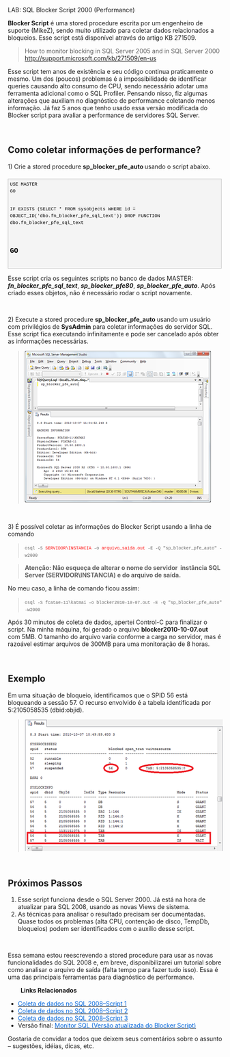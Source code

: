 <a link='https://blogs.msdn.microsoft.com/fcatae/2010/10/07/lab-sql-blocker-script-2000-performance/'>LAB: SQL Blocker Script 2000 (Performance)</a>
<p><strong>Blocker Script</strong> &eacute; uma stored procedure escrita por um engenheiro de suporte (MikeZ), sendo muito utilizado para coletar dados relacionados a bloqueios. Esse script est&aacute; dispon&iacute;vel atrav&eacute;s do artigo KB 271509.</p>
<blockquote>
<p>How to monitor blocking in SQL Server 2005 and in SQL Server 2000 <br /><a href="http://support.microsoft.com/kb/271509/en-us" title="http://support.microsoft.com/kb/271509/en-us">http://support.microsoft.com/kb/271509/en-us</a></p>
</blockquote>
<p>Esse script tem anos de exist&ecirc;ncia e seu c&oacute;digo continua praticamente o mesmo. Um dos (poucos) problemas &eacute; a impossibilidade de identificar queries causando alto consumo de CPU, sendo necess&aacute;rio adotar uma ferramenta adicional como o SQL Profiler. Pensando nisso, fiz algumas altera&ccedil;&otilde;es que auxiliam no diagn&oacute;stico de performance coletando menos informa&ccedil;&atilde;o. J&aacute; faz 5 anos que tenho usado essa vers&atilde;o modificada do Blocker script para avaliar a performance de servidores SQL Server.</p>
<p>&nbsp;</p>
<h2>Como coletar informa&ccedil;&otilde;es de performance?</h2>
<p>1) Crie a stored procedure <strong>sp_blocker_pfe_auto </strong>usando o script abaixo. </p>
<div id="codeSnippetWrapper" style="text-align: left;line-height: 12pt;background-color: #f4f4f4;margin: 20px 0px 10px;width: 97.5%;font-family: 'Courier New', courier, monospace;direction: ltr;max-height: 200px;font-size: 8pt;overflow: auto;cursor: text;border: silver 1px solid;padding: 4px">
<pre id="codeSnippet" style="text-align: left;line-height: 12pt;background-color: #f4f4f4;margin: 0em;width: 100%;font-family: 'Courier New', courier, monospace;direction: ltr;color: black;font-size: 8pt;overflow: visible;border-style: none;padding: 0px">USE MASTER
GO

IF EXISTS (SELECT * FROM sysobjects WHERE id = OBJECT_ID('dbo.fn_blocker_pfe_sql_text'))
   DROP FUNCTION dbo.fn_blocker_pfe_sql_text

GO
---------------------------------------------------------------------------------------
-- Procedure: dbo.fn_blocker_pfe_sql_text 
---------------------------------------------------------------------------------------
CREATE FUNCTION dbo.fn_blocker_pfe_sql_text(@sql_handle BINARY(20), @stmt_start INT, @stmt_end INT, @length INT)
RETURNS VARCHAR(8000)
AS
BEGIN

    DECLARE @text VARCHAR(8000)
    DECLARE @len INT

    IF @stmt_end &gt; 0 
    BEGIN
       SET @len = (@stmt_end - @stmt_start)/2
       IF @len &lt; @length 
          SET @length = @len       
    END
 
    SELECT @text = SUBSTRING(text, @stmt_start/2, @length) FROM ::fn_get_sql(@sql_handle)

    RETURN @text

end

GO

IF EXISTS (SELECT * FROM sysobjects WHERE id = OBJECT_ID('dbo.sp_blocker_pfe80') )
   DROP PROCEDURE dbo.sp_blocker_pfe80
GO
---------------------------------------------------------------------------------------
-- Procedure: dbo.sp_blocker_pfe 
---------------------------------------------------------------------------------------
CREATE PROCEDURE dbo.sp_blocker_pfe80 (
    @info bit = 0, 
    @process bit = 0, 
    @process2 bit = 0, 
    @lock bit = 0, 
    @waitstat bit = 0, 
    @inputbuffer bit = 0,
    @sqlhandle bit = 0,
    @sqlhandle_collect bit = 0,
    @sqlhandle_flush bit = 0,
    @opentran bit = 0,
    @logspace bit = 0,
    @memstatus bit = 0,
    @perfinfo bit = 0,
    @trace bit = 0,
    @textsize int = 256
    )
AS 

SET NOCOUNT ON
SET LANGUAGE 'us_english'

DECLARE @spid VARCHAR(6)
DECLARE @blocked VARCHAR(6)
DECLARE @time DATETIME
DECLARE @time2 DATETIME
DECLARE @dbname nVARCHAR(128)
DECLARE @status SQL_VARIANT
DECLARE @useraccess SQL_VARIANT
DECLARE @perfobjname NVARCHAR(256)

IF is_member('sysadmin')=0 
BEGIN
  PRINT 'Must be a member of the sysadmin group in order to run this procedure'
  return
END

SET @time = getdate()

DECLARE @probclients 
    TABLE (
        spid        SMALLINT, 
        ecid        SMALLINT, 
        blocked        SMALLINT, 
        waittype    BINARY(2), 
        dbid        SMALLINT, 
        sql_handle    BINARY(20), 
        stmt_start    INT, 
        stmt_end    INT, 
        PRIMARY KEY (spid, ecid))

INSERT @probclients 
    SELECT spid, ecid, blocked, waittype, dbid, sql_handle, stmt_start, stmt_end
    FROM master.dbo.sysprocesses 
    WHERE 
            (
            kpid&lt;&gt;0 OR 
            waittype&lt;&gt;0x0000 OR 
            open_tran&lt;&gt;0 OR 
            spid IN (SELECT blocked FROM master.dbo.sysprocesses)
            ) AND spid&gt;50

---------------------------------------------------------------------------------------
-- 8.2 Start time: 
---------------------------------------------------------------------------------------
SET @time2 = GETDATE()
PRINT ''
PRINT '8.3 Start time: ' + CONVERT(VARCHAR(26), @time, 121) + ' ' + CONVERT(VARCHAR(12), datediff(ms,@time,@time2))

---------------------------------------------------------------------------------------
-- Static Configuration
---------------------------------------------------------------------------------------
IF @info = 1 
BEGIN
    SET @time2 = GETDATE()
    PRINT ''
    PRINT 'MACHINE INFORMATION'

    PRINT ''
    PRINT 'ServerName: ' + @@SERVERNAME
    PRINT 'PhysicalName: ' + CAST(SERVERPROPERTY('ComputerNamePhysicalNetBIOS') AS VARCHAR)
    PRINT 'ProductVersion: ' + CAST(SERVERPROPERTY('ProductVersion') AS VARCHAR)
    PRINT 'ProductLevel: ' + CAST(SERVERPROPERTY('ProductLevel') AS VARCHAR)
    PRINT 'Edition: ' + CAST(SERVERPROPERTY('Edition') AS VARCHAR)
    PRINT 'ProcessId: ' + CAST(SERVERPROPERTY('ProcessId') AS VARCHAR)
    PRINT 'SessionId: ' + CAST(@@SPID AS VARCHAR)
    PRINT ''
    PRINT @@version
    PRINT ''
    PRINT 'EXEC xp_msver'
    PRINT ''
    EXEC xp_msver

    PRINT 'SELECT sysconfigures'
    PRINT ''
    SELECT value, comment FROM sysconfigures

    PRINT 'INFO ' + convert(VARCHAR(12), datediff(ms,@time2,getdate())) 
END

---------------------------------------------------------------------------------------
-- Connections 
---------------------------------------------------------------------------------------
IF @process = 1 
BEGIN
    SET @time2 = GETDATE()
    PRINT ''
    PRINT 'SYSPROCESSES' 

    SELECT spid, status, blocked, open_tran, 
        waitresource, waittype, waittime, cmd, lastwaittype, 
        cpu, physical_io,memusage, 
        last_batch=convert(VARCHAR(26), last_batch,121),
        login_time=convert(VARCHAR(26), login_time,121),
        net_address,net_library, 
        dbid, ecid, kpid, hostname, hostprocess, loginame, program_name, 
        nt_domain, nt_username, uid, sid,
        sql_handle, stmt_start, stmt_end
    FROM master.dbo.sysprocesses
    WHERE 
        spid IN (SELECT spid FROM @probclients)

    PRINT 'ESP ' + convert(VARCHAR(12), datediff(ms,@time2,getdate())) 
END

---------------------------------------------------------------------------------------
-- Connections2 
---------------------------------------------------------------------------------------
IF @process2 = 1 
BEGIN
    SET @time2 = GETDATE()
    PRINT ''
    PRINT 'SYSPROCESSES2' 

    SELECT spid, status, blocked, open_tran, 
        waitresource, waittype, waittime, cmd, lastwaittype, 
        cpu, physical_io,memusage, 
        last_batch=convert(VARCHAR(26), last_batch,121),
        login_time=convert(VARCHAR(26), login_time,121),
        net_address,net_library, 
        dbid, ecid, kpid, hostname, hostprocess, loginame, program_name, 
        nt_domain, nt_username, uid, sid,
        sql_handle, stmt_start, stmt_end
    FROM master.dbo.sysprocesses
    WHERE 
        (kpid&lt;&gt;0 OR waittype&lt;&gt;0x0000 OR open_tran&lt;&gt;0) AND (spid&gt;50)

    PRINT 'ESP2 ' + convert(VARCHAR(12), datediff(ms,@time2,getdate())) 
END
---------------------------------------------------------------------------------------
-- SYSLOCKINFO 
---------------------------------------------------------------------------------------
IF @lock = 1 
BEGIN
    SELECT @time2 = GETDATE()
    PRINT ''
    PRINT 'SYSLOCKINFO'

	SELECT CONVERT (smallint, req_spid) AS spid,
		rsc_dbid AS dbid,
		rsc_objid AS ObjId,
		rsc_indid AS IndId,
		SUBSTRING (v.name, 1, 4) AS Type,
		SUBSTRING (rsc_text, 1, 32) as Resource,
		SUBSTRING (u.name, 1, 8) AS Mode,
		SUBSTRING (x.name, 1, 5) AS Status
	FROM 	
		master.dbo.syslockinfo l inner join master.dbo.spt_values v on (l.rsc_type = v.number and v.type = 'LR')
								 inner join master.dbo.spt_values x on (l.req_status = x.number and x.type = 'LS')
								 inner join master.dbo.spt_values u on (l.req_mode + 1 = u.number and u.type = 'L')
	WHERE l.rsc_type = 5 


    PRINT 'ESL ' + convert(VARCHAR(12), datediff(ms,@time2,getdate())) 
END

---------------------------------------------------------------------------------------
-- DBCC SQLPERF(WAITSTATS)
---------------------------------------------------------------------------------------
IF @waitstat = 1 
BEGIN
    SELECT @time2 = GETDATE()
    PRINT ''
    PRINT 'DBCC SQLPERF(WAITSTATS)'

    DBCC SQLPERF(WAITSTATS)

    PRINT 'DBCCWAIT ' + convert(VARCHAR(12), datediff(ms,@time2,getdate())) 
END

---------------------------------------------------------------------------------------
-- DBCC INPUTBUFFER
---------------------------------------------------------------------------------------
IF @inputbuffer = 1
BEGIN
    SELECT @time2 = GETDATE()
    PRINT ''
    PRINT 'DBCC INPUTBUFFER(*)'

    DECLARE ibuffer CURSOR FAST_FORWARD FOR
        SELECT DISTINCT CAST (spid AS VARCHAR(6)) AS spid
        FROM @probclients
        WHERE (spid &lt;&gt; @@spid) 

    OPEN ibuffer
    FETCH NEXT FROM ibuffer INTO @spid
        
    WHILE (@@FETCH_STATUS &lt;&gt; -1)
    BEGIN
        PRINT ''
        PRINT 'DBCC INPUTBUFFER FOR SPID ' + @spid
        EXEC ('DBCC INPUTBUFFER (' + @spid + ')')

        FETCH NEXT FROM ibuffer INTO @spid
    END
    DEALLOCATE IBUFFER

    PRINT 'DBCCINPUTBUFFER(*) END ' + convert(VARCHAR(12), datediff(ms,@time2,getdate())) 
END

---------------------------------------------------------------------------------------
-- SQLHANDLE
---------------------------------------------------------------------------------------
IF @sqlhandle = 1
BEGIN
    SELECT @time2 = GETDATE()
    PRINT ''
    PRINT 'SQLHANDLE'

    SELECT 
        sql_handle, stmt_start, stmt_end,
        total = count(*), 
        text = cast(dbo.fn_blocker_pfe_sql_text(sql_handle, stmt_start, stmt_end, @textsize) as VARCHAR(1024))
    FROM @probclients WHERE ecid = 0 and spid&lt;&gt;@@spid
    GROUP BY sql_handle, stmt_start, stmt_end
    ORDER BY count(*) DESC

    PRINT 'ESH HANDLE 0x0000000000000000000000000000000000000000 ' + convert(VARCHAR(12), datediff(ms,@time2,getdate())) 
END

---------------------------------------------------------------------------------------
-- DBCC OPENTRAN
---------------------------------------------------------------------------------------
IF @opentran = 1 
BEGIN
    SELECT @time2 = GETDATE()
    PRINT ''
    PRINT 'DBCC OPENTRAN(*)'
    DECLARE ibuffer CURSOR FAST_FORWARD FOR
        SELECT DISTINCT CAST (dbid AS VARCHAR(6)) FROM @probclients
        WHERE dbid &lt;&gt; 0
        UNION SELECT '2'

    OPEN ibuffer
    FETCH NEXT FROM ibuffer INTO @spid

    WHILE (@@FETCH_STATUS &lt;&gt; -1)
    BEGIN
        PRINT ''
        SET @dbname = DB_NAME(@spid)
        SET @status = DATABASEPROPERTYEX(@dbname,'Status')
        SET @useraccess = DATABASEPROPERTYEX(@dbname,'UserAccess')

        PRINT 'DBCC OPENTRAN FOR DBID ' + @spid + ' ['+ @dbname + ']'

        IF @status = N'ONLINE' and @useraccess = N'SINGLE_USER'
            PRINT 'Skipped: Status=ONLINE UserAccess=SINGLE_USER'
        ELSE
            DBCC OPENTRAN(@dbname)
        
        FETCH NEXT FROM ibuffer INTO @spid

    END

    DEALLOCATE ibuffer

    PRINT 'DBCCOPENTRAN(*) END ' + convert(VARCHAR(12), datediff(ms,@time2,getdate()))
END

---------------------------------------------------------------------------------------
-- DBCC MEMORYSTATUS
---------------------------------------------------------------------------------------
IF @memstatus = 1
BEGIN
    SELECT @time2 = GETDATE()
    PRINT ''
    PRINT 'DBCC MEMORYSTATUS'

    DBCC MEMORYSTATUS

    PRINT 'MEMSTATUS ' + convert(VARCHAR(12), datediff(ms,@time2,getdate()))
END

---------------------------------------------------------------------------------------
-- DBCC SQLPERF(LOGSPACE)
---------------------------------------------------------------------------------------
IF @logspace = 1
BEGIN
    SELECT @time2 = GETDATE()
    PRINT ''
    PRINT 'DBCC SQLPERF(LOGSPACE)'

    DBCC SQLPERF(LOGSPACE)

    PRINT 'DBCCLOG ' + convert(VARCHAR(12), datediff(ms,@time2,getdate()))
END

---------------------------------------------------------------------------------------
-- Sysperfinfo
---------------------------------------------------------------------------------------
IF @perfinfo = 1
BEGIN

    SELECT @time2 = GETDATE()
    PRINT ''
    PRINT 'SYSPERFINFO'
    
    SELECT TOP 1 @perfobjname=LEFT(object_name, CHARINDEX(N':',object_name)) FROM sysperfinfo
    SELECT object_name, counter_name, cntr_value FROM sysperfinfo
    WHERE 
        object_name IN (@perfobjname + N'Buffer Manager',
                        @perfobjname + N'Databases',
                        @perfobjname + N'General Statistics',
                        @perfobjname + N'Memory Manager',
                        @perfobjname + N'SQL Statistics') 

    PRINT 'PERFINFO ' + convert(VARCHAR(12), datediff(ms,@time2,getdate()))

END

---------------------------------------------------------------------------------------
-- ::fn_trace_getinfo
---------------------------------------------------------------------------------------
IF @trace = 1
BEGIN
    SELECT @time2 = GETDATE()
    PRINT ''
    PRINT 'TRACE_GETINFO'

    SELECT * FROM ::fn_trace_getinfo(0)

    PRINT 'TRCINF ' + convert(VARCHAR(12), datediff(ms,@time2,getdate()))
END

---------------------------------------------------------------------------------------
-- End time
---------------------------------------------------------------------------------------
PRINT ''
PRINT 'End time: ' + convert(varchar(26), getdate(), 121)
   
GO    

IF EXISTS (SELECT * FROM sysobjects WHERE id = OBJECT_ID('dbo.sp_blocker_pfe_auto') )
   DROP PROCEDURE dbo.sp_blocker_pfe_auto
GO
---------------------------------------------------------------------------------------
-- Procedure: dbo.sp_blocker_pfe_auto
---------------------------------------------------------------------------------------
CREATE PROCEDURE dbo.sp_blocker_pfe_auto
AS

SET NOCOUNT ON

EXEC dbo.sp_blocker_pfe80 @info = 1, @trace = 1

WHILE 1=1
BEGIN

    EXEC dbo.sp_blocker_pfe80 @process2 = 1, @inputbuffer = 1, @sqlhandle = 1
    RAISERROR('',0,1) WITH NOWAIT
    WAITFOR DELAY '0:0:15'

    EXEC dbo.sp_blocker_pfe80 @process2 = 1, @inputbuffer = 1, @sqlhandle = 1
    RAISERROR('',0,1) WITH NOWAIT
    WAITFOR DELAY '0:0:15'

    EXEC dbo.sp_blocker_pfe80 @process2 = 1, @inputbuffer = 1, @sqlhandle = 1
    RAISERROR('',0,1) WITH NOWAIT
    WAITFOR DELAY '0:0:15'

    EXEC dbo.sp_blocker_pfe80 
            @process2 = 1, @inputbuffer = 1, @sqlhandle = 1,
            @waitstat = 1, @lock = 1, @opentran = 1
    RAISERROR('',0,1) WITH NOWAIT
    WAITFOR DELAY '0:0:15'
    
END
</pre>
<br /></div>
<p>Esse script cria os seguintes scripts no banco de dados MASTER: <strong><em>fn_blocker_pfe_sql_text</em></strong>, <strong><em>sp_blocker_pfe80</em></strong>, <strong><em>sp_blocker_pfe_auto</em></strong>. Ap&oacute;s criado esses objetos, n&atilde;o &eacute; necess&aacute;rio rodar o script novamente.</p>
<p>&nbsp;</p>
<p>2) Execute a stored procedure <strong>sp_blocker_pfe_auto </strong>usando um usu&aacute;rio com privil&eacute;gios de <strong>SysAdmin</strong> para coletar informa&ccedil;&otilde;es do servidor SQL. Esse script fica executando infinitamente e pode ser cancelado ap&oacute;s obter as informa&ccedil;&otilde;es necess&aacute;rias.</p>
<blockquote>
<p><a href="images\3823.image_50D9BA18.png"><img height="354" width="436" src="images\4812.image_thumb_73019FD1.png" alt="SQL sp_blocker_pfe_auto" border="0" title="sp_blocker_pfe_auto" style="border-right-width: 0px;padding-left: 0px;padding-right: 0px;border-top-width: 0px;border-bottom-width: 0px;border-left-width: 0px;padding-top: 0px" /></a></p>
</blockquote>
<p>&nbsp;</p>
<p>3) &Eacute; poss&iacute;vel coletar as informa&ccedil;&otilde;es do Blocker Script usando a linha de comando</p>
<blockquote>
<p><span style="font-family: Courier New;font-size: x-small">osql -S <span style="color: #ff0000">SERVIDOR\INSTANCIA</span> -o <span style="color: #ff0000">arquivo_saida.out</span> -E -Q "sp_blocker_pfe_auto" -w2000</span></p>
</blockquote>
<blockquote>
<p><strong>Aten&ccedil;&atilde;o: N&atilde;o esque&ccedil;a de alterar o nome do servidor&nbsp; inst&acirc;ncia SQL Server (SERVIDOR\INSTANCIA) e do arquivo de sa&iacute;da. </strong></p>
</blockquote>
<p>No meu caso, a linha de comando ficou assim: </p>
<blockquote>
<p><span style="font-family: Courier New;font-size: x-small">osql -S fcatae-11\katmai &ndash;o blocker2010-10-07.out -E -Q "sp_blocker_pfe_auto" -w2000</span></p>
</blockquote>
<p>Ap&oacute;s 30 minutos de coleta de dados, apertei Control-C para finalizar o script. Na minha m&aacute;quina, foi gerado o arquivo <strong>blocker2010-10-07.out</strong>&nbsp; com 5MB. O tamanho do arquivo varia conforme a carga no servidor, mas &eacute; razo&aacute;vel estimar arquivos de 300MB para uma monitora&ccedil;&atilde;o de 8 horas.</p>
<p>&nbsp;</p>
<h2>Exemplo</h2>
<p>Em uma situa&ccedil;&atilde;o de bloqueio, identificamos que o SPID 56 est&aacute; bloqueando a sess&atilde;o 57. O recurso envolvido &eacute; a tabela identificada por 5:2105058535 (dbid:objid).</p>
<blockquote>
<p><a href="images\2352.image_538F493E.png"><img height="307" width="501" src="images\7120.image_thumb_7FCBD022.png" alt="sql blocker result" border="0" title="SQL Blocker Result" style="border-right-width: 0px;padding-left: 0px;padding-right: 0px;border-top-width: 0px;border-bottom-width: 0px;border-left-width: 0px;padding-top: 0px" /></a></p>
</blockquote>
<p>&nbsp;</p>
<h2>Pr&oacute;ximos Passos</h2>
<ol>
<li>Esse script funciona desde o SQL Server 2000. J&aacute; est&aacute; na hora de atualizar para SQL 2008, usando as novas Views de sistema. </li>
<li>As t&eacute;cnicas para analisar o resultado precisam ser documentadas. Quase todos os problemas (alta CPU, conten&ccedil;&atilde;o de disco, TempDb, bloqueios) podem ser identificados com o aux&iacute;lio desse script. </li>
</ol>
<p>&nbsp;</p>
<p>Essa semana estou reescrevendo a stored procedure para usar as novas funcionalidades do SQL 2008 e, em breve, disponibilizarei um tutorial sobre como analisar o arquivo de sa&iacute;da (falta tempo para fazer tudo isso). Essa &eacute; uma das principais ferramentas para diagn&oacute;stico de performance. </p>
<p style="padding-left: 30px"><strong>Links Relacionados</strong></p>
<ul>
<li><a href="http://blogs.msdn.com/b/fcatae/archive/2010/10/12/coleta-de-dados-no-sql-2008-script-1.aspx"><span style="color: #0066dd">Coleta de dados no SQL 2008&ndash;Script 1</span></a>&nbsp;</li>
<li><a href="http://blogs.msdn.com/b/fcatae/archive/2010/10/12/coleta-de-dados-no-sql-2008-script-2.aspx"><span style="color: #0066dd">Coleta de dados no SQL 2008&ndash;Script 2</span></a></li>
<li><a href="http://blogs.msdn.com/b/fcatae/archive/2010/10/12/coleta-de-dados-no-sql-2008-script-3.aspx"><span style="color: #0066dd">Coleta de dados no SQL 2008&ndash;Script 3</span></a></li>
<li>Vers&atilde;o final: <a href="http://blogs.msdn.com/b/fcatae/p/monitorsql.aspx"><span style="color: #0066dd">Monitor SQL (Vers&atilde;o atualizada do Blocker Script)</span></a></li>
</ul>
<p>Gostaria de convidar a todos que deixem seus coment&aacute;rios sobre o assunto &ndash; sugest&otilde;es, id&eacute;ias, dicas, etc. </p>
